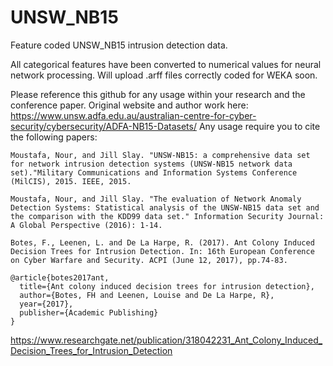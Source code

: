 # UNSW_NB15
Feature coded UNSW_NB15 intrusion detection data.

All categorical features have been converted to numerical values for neural network processing. Will upload .arff files correctly coded for WEKA soon.

Please reference this github for any usage within your research and the conference paper. Original website and author work here:
https://www.unsw.adfa.edu.au/australian-centre-for-cyber-security/cybersecurity/ADFA-NB15-Datasets/ 
Any usage require you to cite the following papers:

```
Moustafa, Nour, and Jill Slay. "UNSW-NB15: a comprehensive data set for network intrusion detection systems (UNSW-NB15 network data set)."Military Communications and Information Systems Conference (MilCIS), 2015. IEEE, 2015.
```

```
Moustafa, Nour, and Jill Slay. "The evaluation of Network Anomaly Detection Systems: Statistical analysis of the UNSW-NB15 data set and the comparison with the KDD99 data set." Information Security Journal: A Global Perspective (2016): 1-14.
```

```
Botes, F., Leenen, L. and De La Harpe, R. (2017). Ant Colony Induced Decision Trees for Intrusion Detection. In: 16th European Conference on Cyber Warfare and Security. ACPI (June 12, 2017), pp.74-83.
```

```
@article{botes2017ant,
  title={Ant colony induced decision trees for intrusion detection},
  author={Botes, FH and Leenen, Louise and De La Harpe, R},
  year={2017},
  publisher={Academic Publishing}
}
```
https://www.researchgate.net/publication/318042231_Ant_Colony_Induced_Decision_Trees_for_Intrusion_Detection
